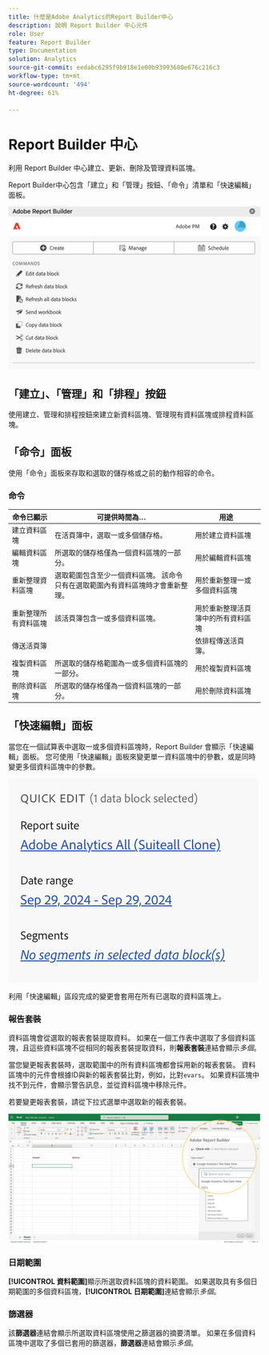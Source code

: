 ```yaml
---
title: 什麼是Adobe Analytics的Report Builder中心
description: 說明 Report Builder 中心元件
role: User
feature: Report Builder
type: Documentation
solution: Analytics
source-git-commit: eedabc6295f9b918e1e00b93993680e676c216c3
workflow-type: tm+mt
source-wordcount: '494'
ht-degree: 61%

---
```


# Report Builder 中心

利用 Report Builder 中心建立、更新、刪除及管理資料區塊。

Report Builder中心包含「建立」和「管理」按鈕、「命令」清單和「快速編輯」面板。

<img src="./assets/hub51.png" alt="Report Builder 中心"/>


## 「建立」、「管理」和「排程」按鈕

使用建立、管理和排程按鈕來建立新資料區塊、管理現有資料區塊或排程資料區塊。

## 「命令」面板

使用「命令」面板來存取和選取的儲存格或之前的動作相容的命令。

### 命令

| 命令已顯示 | 可提供時間為… | 用途 |
|------|------------------|--------|
| 建立資料區塊 | 在活頁簿中，選取一或多個儲存格。 | 用於建立資料區塊 |
| 編輯資料區塊 | 所選取的儲存格僅為一個資料區塊的一部分。 | 用於編輯資料區塊 |
| 重新整理資料區塊 | 選取範圍包含至少一個資料區塊。 該命令只有在選取範圍內有資料區塊時才會重新整理。 | 用於重新整理一或多個資料區塊 |
| 重新整理所有資料區塊 | 該活頁簿包含一或多個資料區塊。 | 用於重新整理活頁簿中的所有資料區塊 |
| 傳送活頁簿 |   | 依排程傳送活頁簿。 |
| 複製資料區塊 | 所選取的儲存格範圍為一或多個資料區塊的一部分。 | 用於複製資料區塊 |
| 刪除資料區塊 | 所選取的儲存格僅為一個資料區塊的一部分。 | 用於刪除資料區塊 |

## 「快速編輯」面板

當您在一個試算表中選取一或多個資料區塊時，Report Builder 會顯示「快速編輯」面板。 您可使用「快速編輯」面板來變更單一資料區塊中的參數，或是同時變更多個資料區塊中的參數。

![Report Builder中的「快速編輯」面板](./assets/hub2.png)

利用「快速編輯」區段完成的變更會套用在所有已選取的資料區塊上。

### 報告套裝

資料區塊會從選取的報表套裝提取資料。 如果在一個工作表中選取了多個資料區塊，且這些資料區塊不從相同的報表套裝提取資料，則&#x200B;**報表套裝**&#x200B;連結會顯示&#x200B;*多個*。

當您變更報表套裝時，選取範圍中的所有資料區塊都會採用新的報表套裝。 資料區塊中的元件會根據ID與新的報表套裝比對，例如，比對```evars```。 如果資料區塊中找不到元件，會顯示警告訊息，並從資料區塊中移除元件。

若要變更報表套裝，請從下拉式選單中選取新的報表套裝。

![顯示報表套裝下拉式功能表的Report Builder中心。](./assets/image16.png)

### 日期範圍

**[!UICONTROL 資料範圍]**&#x200B;顯示所選取資料區塊的資料範圍。 如果選取具有多個日期範圍的多個資料區塊，**[!UICONTROL 日期範圍]**&#x200B;連結會顯示&#x200B;*多個*。

### 篩選器

該&#x200B;**篩選器**&#x200B;連結會顯示所選取資料區塊使用之篩選器的摘要清單。 如果在多個資料區塊中選取了多個已套用的篩選器，**篩選器**&#x200B;連結會顯示&#x200B;*多個*。
